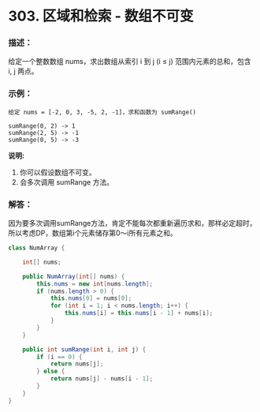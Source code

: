# 303. 区域和检索 - 数组不可变

### 描述：
给定一个整数数组  nums，求出数组从索引 i 到 j  (i ≤ j) 范围内元素的总和，包含 i,  j 两点。
### 示例：
```
给定 nums = [-2, 0, 3, -5, 2, -1]，求和函数为 sumRange()

sumRange(0, 2) -> 1
sumRange(2, 5) -> -1
sumRange(0, 5) -> -3
```
**说明:**
1. 你可以假设数组不可变。
2. 会多次调用 sumRange 方法。
### 解答：
因为要多次调用sumRange方法，肯定不能每次都重新遍历求和，那样必定超时，所以考虑DP，数组第i个元素储存第0～i所有元素之和。
```java
class NumArray {

    int[] nums;

    public NumArray(int[] nums) {
        this.nums = new int[nums.length];
        if (nums.length > 0) {
            this.nums[0] = nums[0];
            for (int i = 1; i < nums.length; i++) {
                this.nums[i] = this.nums[i - 1] + nums[i];
            }
        }
    }

    public int sumRange(int i, int j) {
        if (i == 0) {
            return nums[j];
        } else {
            return nums[j] - nums[i - 1];
        }
    }
}
```